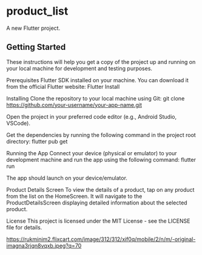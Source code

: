 # product_list

A new Flutter project.

## Getting Started

These instructions will help you get a copy of the project up and running on your local machine for development and testing purposes.

Prerequisites
Flutter SDK installed on your machine. You can download it from the official Flutter website: Flutter Install

Installing
Clone the repository to your local machine using Git:
git clone https://github.com/your-username/your-app-name.git

Open the project in your preferred code editor (e.g., Android Studio, VSCode).

Get the dependencies by running the following command in the project root directory:
flutter pub get

Running the App
Connect your device (physical or emulator) to your development machine and run the app using the following command:
flutter run

The app should launch on your device/emulator.

Product Details Screen
To view the details of a product, tap on any product from the list on the HomeScreen. It will navigate to the ProductDetailsScreen displaying detailed information about the selected product.

License
This project is licensed under the MIT License - see the LICENSE file for details.

https://rukminim2.flixcart.com/image/312/312/xif0q/mobile/2/n/m/-original-imagna3rjqn8vqxb.jpeg?q=70
